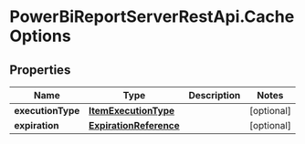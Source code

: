 # PowerBiReportServerRestApi.CacheOptions

## Properties
Name | Type | Description | Notes
------------ | ------------- | ------------- | -------------
**executionType** | [**ItemExecutionType**](ItemExecutionType.md) |  | [optional] 
**expiration** | [**ExpirationReference**](ExpirationReference.md) |  | [optional] 


